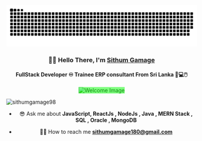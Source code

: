 <!-- cover photo -->
<div align="center">
  <a href="https://github.com/SithumGamage98?tab=repositories">
  <img  src="https://github.com/1999AZZAR/1999AZZAR/blob/main/resources/img/grid-snake.svg"
       alt="snake" /></a>
</div>

<h3 align="center"> 🧟‍♂️ Hello There, I'm <a href="https://sidbelbase.me">Sithum Gamage</a></h3></center>

<!--header-->
<h4 align="center">FullStack Developer ♾️ Trainee ERP consultant From Sri Lanka 🧉💻🖱️
</h4>

<!--welcome text -->
<div align="center">
<div style="position: relative; display: inline-block;">
    <img src="https://readme-typing-svg.herokuapp.com?color=ffff&width=480&height=65&lines=WELCOME+TO+MY+PROFILE+.+.+.;+.+.+.&center=true" alt="Welcome Image">
    <div style="position: absolute; top: 0; left: 0; width: 100%; height: 100%; background-color: rgba(0, 255, 0, 0.5);"></div>
</div>

<!-- Programmer image-->
<p align="left"> <img src="https://komarev.com/ghpvc/?username=sithumgamage98&label=Profile%20views&color=0e75b6&style=flat" alt="sithumgamage98" /></p>

<!--profile details-->
- 😎 Ask me about **JavaScript, ReactJs , NodeJs , Java , MERN Stack , SQL , Oracle , MongoDB**

- 👨‍💻 How to reach me **sithumgamage180@gmail.com**






